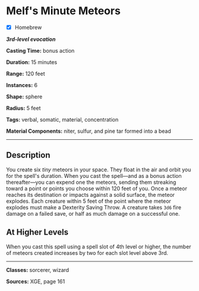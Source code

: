 # Melf's Minute Meteors

- [x] Homebrew

***3rd-level evocation***

**Casting Time:** bonus action

**Duration:** 15 minutes

**Range:** 120 feet

**Instances:** 6

**Shape:** sphere

**Radius:** 5 feet

**Tags:** verbal, somatic, material, concentration

**Material Components:** niter, sulfur, and pine tar formed into a bead

---

## Description
You create six *tiny* meteors in your space.
They float in the air and orbit you for the spell's duration.
When you cast the spell&mdash;and as a bonus action thereafter&mdash;you can expend one the meteors, sending them streaking toward a point or points you choose within 120 feet of you.
Once a meteor reaches its destination or impacts against a solid surface, the meteor explodes.
Each creature within 5 feet of the point where the meteor explodes must make a Dexterity Saving Throw.
A creature takes `3d6` fire damage on a failed save, or half as much damage on a successful one.

## At Higher Levels
When you cast this spell using a spell slot of 4th level or higher, the number of meteors created increases by two for each slot level above 3rd.

---

**Classes:** sorcerer, wizard

**Sources:** XGE, page 161
